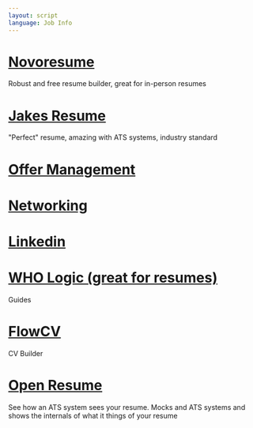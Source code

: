 ```yaml
---
layout: script
language: Job Info
---
```


# [Novoresume](https://novoresume.com/)

Robust and free resume builder, great for in-person resumes

# [Jakes Resume](https://www.overleaf.com/latex/templates/jakes-resume/syzfjbzwjncs)

"Perfect" resume, amazing with ATS systems, industry standard

# [Offer Management](https://www.careers.egr.msu.edu/_files/ugd/bc0367_bb41eef608b74e059a91b3089438eaa6.pdf)
# [Networking](https://www.careers.egr.msu.edu/_files/ugd/bc0367_2590fc7ff05a4eb9962dbbd59512f9e9.pdf)
# [Linkedin](https://www.careers.egr.msu.edu/_files/ugd/bc0367_fe9eb4370979409ab2e381c1a9990bba.pdf)
# [WHO Logic (great for resumes)](https://www.careers.egr.msu.edu/_files/ugd/bc0367_02d66d096f554e2585cf8f2dcdf0f813.pdf)

Guides

# [FlowCV](https://app.flowcv.com/cover-letters)

CV Builder

# [Open Resume](https://www.open-resume.com/resume-parser)

See how an ATS system sees your resume. Mocks and ATS systems and shows the internals of what it things of your resume